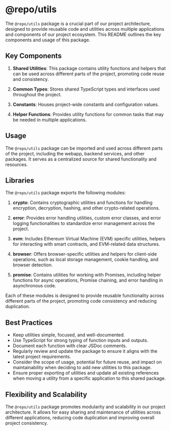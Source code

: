 # @repo/utils

The `@repo/utils` package is a crucial part of our project architecture, designed to provide reusable code and utilities across multiple applications and components of our project ecosystem. This README outlines the key components and usage of this package.

## Key Components

1. **Shared Utilities**: This package contains utility functions and helpers that can be used across different parts of the project, promoting code reuse and consistency.

2. **Common Types**: Stores shared TypeScript types and interfaces used throughout the project.

3. **Constants**: Houses project-wide constants and configuration values.

4. **Helper Functions**: Provides utility functions for common tasks that may be needed in multiple applications.

## Usage

The `@repo/utils` package can be imported and used across different parts of the project, including the webapp, backend services, and other packages. It serves as a centralized source for shared functionality and resources.

## Libraries

The `@repo/utils` package exports the following modules:

1. **crypto**: Contains cryptographic utilities and functions for handling encryption, decryption, hashing, and other crypto-related operations.

2. **error**: Provides error handling utilities, custom error classes, and error logging functionalities to standardize error management across the project.

3. **evm**: Includes Ethereum Virtual Machine (EVM) specific utilities, helpers for interacting with smart contracts, and EVM-related data structures.

4. **browser**: Offers browser-specific utilities and helpers for client-side operations, such as local storage management, cookie handling, and browser detection.

5. **promise**: Contains utilities for working with Promises, including helper functions for async operations, Promise chaining, and error handling in asynchronous code.

Each of these modules is designed to provide reusable functionality across different parts of the project, promoting code consistency and reducing duplication.


## Best Practices

- Keep utilities simple, focused, and well-documented.
- Use TypeScript for strong typing of function inputs and outputs.
- Document each function with clear JSDoc comments.
- Regularly review and update the package to ensure it aligns with the latest project requirements.
- Consider the scope of usage, potential for future reuse, and impact on maintainability when deciding to add new utilities to this package.
- Ensure proper exporting of utilities and update all existing references when moving a utility from a specific application to this shared package.

## Flexibility and Scalability

The `@repo/utils` package promotes modularity and scalability in our project architecture. It allows for easy sharing and maintenance of utilities across different applications, reducing code duplication and improving overall project consistency.
